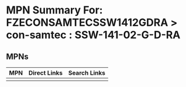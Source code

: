 



# MPN Summary For: FZECONSAMTECSSW1412GDRA > con-samtec : SSW-141-02-G-D-RA

## MPNs
  

|MPN|Direct Links|Search Links|
| :--- | :--- | :--- |
||||
